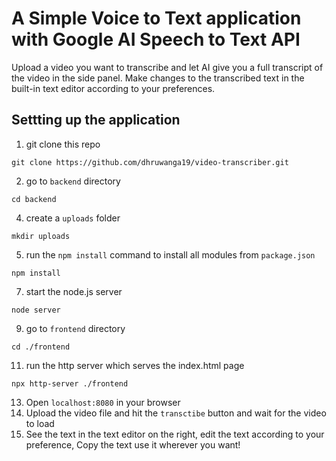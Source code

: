 # A Simple Voice to Text application with Google AI Speech to Text API

Upload a video you want to transcribe and let AI give you a full transcript of the video in the side panel. Make changes to the transcribed text in the built-in text editor according to your preferences.

## Settting up the application

1. git clone this repo
```
git clone https://github.com/dhruwanga19/video-transcriber.git
```
2. go to `backend` directory
```
cd backend
```
4. create a `uploads` folder
```
mkdir uploads
```
5. run the `npm install` command to install all modules from `package.json` 
```
npm install
```
7. start the node.js server
```
node server
```
9. go to `frontend` directory
```
cd ./frontend
```
11. run the http server which serves the index.html page
```
npx http-server ./frontend
```
13. Open `localhost:8080` in your browser
14. Upload the video file and hit the `transctibe` button and wait for the video to load
15. See the text in the text editor on the right, edit the text according to your preference, Copy the text use it wherever you want!
